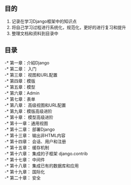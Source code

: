 ## 目的
1. 记录在学习Django框架中的知识点  
2. 将自己学习过程进行系统化，规范化，更好的进行复习和提升  
3. 整理文档和资料到目录中  

## 目录
-* 第一章：介紹Django  
-* 第二章： 入门  
-* 第三章： 视图和URL配置  
-* 第四章：模版  
-* 第五章：模型  
-* 第六章：Admin  
-* 第七章：表单  
-* 第八章： 高级视图和URL配置  
-* 第九章：模版高级进阶  
-* 第十章： 模型高级进阶   
-* 第十一章：通用视图  
-* 第十二章： 部署Django  
-* 第十三章： 输出非HTML内容  
-* 第十四章： 会话、用户和注册  
-* 第十五章： 缓存机制  
-* 第十六章： 集成的子框架 django.contrib  
-* 第十七章： 中间件  
-* 第十八章： 集成已有的数据库和应用  
-* 第十九章： 国际化  
-* 第二十章： 安全  
